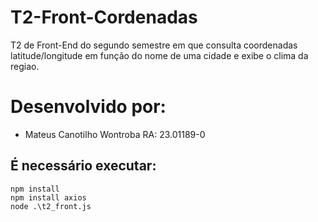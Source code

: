 # T2-Front-Cordenadas
T2 de Front-End do segundo semestre em que
consulta coordenadas latitude/longitude em função do nome de uma cidade e exibe o clima da regiao.

# Desenvolvido por:
- Mateus Canotilho Wontroba RA: 23.01189-0

## É necessário executar:

```
npm install
npm install axios
node .\t2_front.js
```